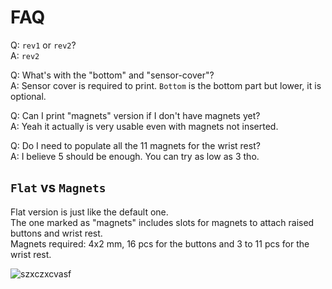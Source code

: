 # FAQ
Q: `rev1` or `rev2`? \
A: `rev2`

Q: What's with the "bottom" and "sensor-cover"? \
A: Sensor cover is required to print. `Bottom` is the bottom part but lower, it is optional.

Q: Can I print "magnets" version if I don't have magnets yet? \
A: Yeah it actually is very usable even with magnets not inserted.

Q: Do I need to populate all the 11 magnets for the wrist rest? \
A: I believe 5 should be enough. You can try as low as 3 tho.

## `Flat` vs `Magnets`
Flat version is just like the default one. \
The one marked as "magnets" includes slots for magnets to attach raised buttons and wrist rest. \
Magnets required: 4x2 mm, 16 pcs for the buttons and 3 to 11 pcs for the wrist rest.

![szxczxcvasf](https://github.com/user-attachments/assets/4a9d00de-f96f-4254-bd50-4d193478e979)

